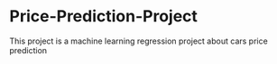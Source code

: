 # Price-Prediction-Project
This project is a machine learning regression project about cars price prediction
